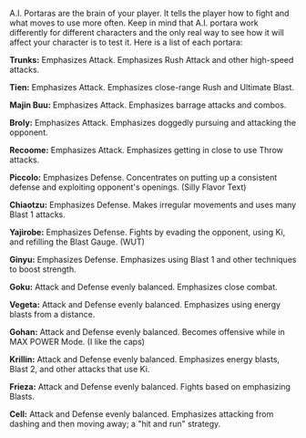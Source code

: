 A.I. Portaras are the brain of your player. It tells the player how to fight and what moves to use more often. Keep in mind that A.I. portara work differently for different characters and the only real way to see how it will affect your character is to test it. Here is a list of each portara:

**Trunks:** Emphasizes Attack. Emphasizes Rush Attack and other high-speed attacks.

**Tien:** Emphasizes Attack. Emphasizes close-range Rush and Ultimate Blast.

**Majin Buu:** Emphasizes Attack. Emphasizes barrage attacks and combos.

**Broly:** Emphasizes Attack. Emphasizes doggedly pursuing and attacking the opponent.

**Recoome:** Emphasizes Attack. Emphasizes getting in close to use Throw attacks.



**Piccolo:** Emphasizes Defense. Concentrates on putting up a consistent defense and exploiting opponent's openings. (Silly Flavor Text)

**Chiaotzu:** Emphasizes Defense. Makes irregular movements and uses many Blast 1 attacks.

**Yajirobe:** Emphasizes Defense. Fights by evading the opponent, using Ki, and refilling the Blast Gauge. (WUT)

**Ginyu:** Emphasizes Defense. Emphasizes using Blast 1 and other techniques to boost strength.



**Goku:** Attack and Defense evenly balanced. Emphasizes close combat.

**Vegeta:** Attack and Defense evenly balanced. Emphasizes using energy blasts from a distance.

**Gohan:** Attack and Defense evenly balanced. Becomes offensive while in MAX POWER Mode. (I like the caps)

**Krillin:** Attack and Defense evenly balanced. Emphasizes energy blasts, Blast 2, and other attacks that use Ki.

**Frieza:** Attack and Defense evenly balanced. Fights based on emphasizing Blasts.

**Cell:** Attack and Defense evenly balanced. Emphasizes attacking from dashing and then moving away; a "hit and run" strategy.
